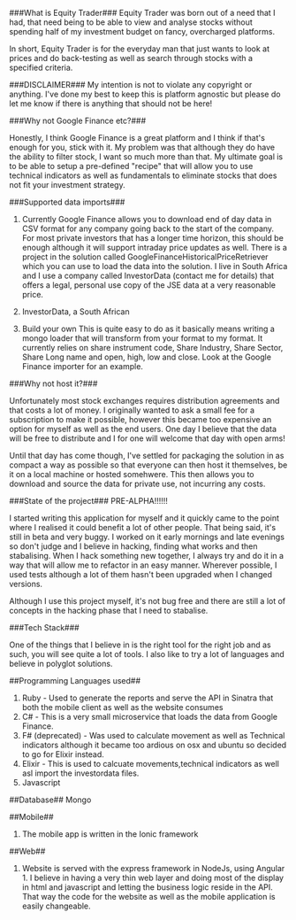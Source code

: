 
###What is Equity Trader###
Equity Trader was born out of a need that I had, that need being to be able to view and analyse stocks without spending half of my investment budget on fancy, overcharged platforms.

In short, Equity Trader is for the everyday man that just wants to look at prices and do back-testing as well as search through stocks with a specified criteria.

###DISCLAIMER###
My intention is not to violate any copyright or anything. I've done my best to keep this is platform agnostic but please do let me know if there is anything that should not be here!

###Why not Google Finance etc?###

Honestly, I think Google Finance is a great platform and I think if that's enough for you, stick with it. My problem was that although they do have the ability to filter stock, I want so much more than that. My ultimate goal is to be able to setup a pre-defined "recipe" that will allow you to use technical indicators as well as fundamentals to eliminate stocks that does not fit your investment strategy.

###Supported data imports###

1. Currently Google Finance allows you to download end of day data in CSV format for any company going back to the start of the company. For most private investors that has a longer time horizon, this should be enough although it will support intraday price updates as well. There is a project in the solution called GoogleFinanceHistoricalPriceRetriever which you can use to load the data into the solution. I live in South Africa and I use a company called InvestorData (contact me for details) that offers a legal, personal use copy of the JSE data at a very reasonable price.

2. InvestorData, a South African 

3. Build your own
This is quite easy to do as it basically means writing a mongo loader that will transform from your format to my format. It currently relies on share instrument code, Share Industry, Share Sector, Share Long name and open, high, low and close. Look at the Google Finance importer for an example.

###Why not host it?###

Unfortunately most stock exchanges requires distribution agreements and that costs a lot of money. I originally wanted to ask a small fee for a subscription to make it possible, however this became too expensive an option for myself as well as the end users. One day I believe that the data will be free to distribute and I for one will welcome that day with open arms!

Until that day has come though, I've settled for packaging the solution in as compact a way as possible so that everyone can then host it themselves, be it on a local machine or hosted somehwere. This then allows you to download and source the data for private use, not incurring any costs. 

###State of the project###
PRE-ALPHA!!!!!!

I started writing this application for myself and it quickly came to the point where I realised it could benefit a lot of other people. That being said, it's still in beta and very buggy. I worked on it early mornings and late evenings so don't judge and I believe in hacking, finding what works and then stabalising. When I hack something new together, I always try and do it in a way that will allow me to refactor in an easy manner. Wherever possible, I used tests although a lot of them hasn't been upgraded when I changed versions.

Although I use this project myself, it's not bug free and there are still a lot of concepts in the hacking phase that I need to stabalise.

###Tech Stack###

One of the things that I believe in is the right tool for the right job and as such, you will see quite a lot of tools. I also like to try a lot of languages and believe in polyglot solutions. 

##Programming Languages used##

1. Ruby - Used to generate the reports and serve the API in Sinatra that both the mobile client as well as the website consumes
2. C# - This is a very small microservice that loads the data from Google Finance.
3. F# (deprecated) - Was used to calculate movement as well as Technical indicators although it became too ardious on osx and ubuntu so decided to go for Elixir instead.
4. Elixir - This is used to calcuate movements,technical indicators as well asl import the investordata files.
5. Javascript

##Database##
Mongo

##Mobile##
1. The mobile app is written in the Ionic framework

##Web##
1. Website is served with the express framework in NodeJs, using Angular 1. I believe in having a very thin web layer and doing most of the display in html and javascript and letting the business logic reside in the API. That way the code for the website as well as the mobile application is easily changeable.
